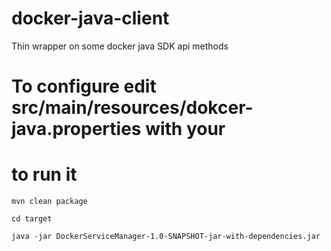 # docker-java-client
Thin wrapper on some docker java SDK api methods

# To configure edit src/main/resources/dokcer-java.properties with your


# to run it

```
mvn clean package

cd target

java -jar DockerServiceManager-1.0-SNAPSHOT-jar-with-dependencies.jar

```

